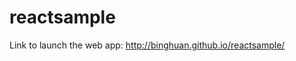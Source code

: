 # reactsample
Link to launch the web app: <a href="http://binghuan.github.io/reactsample/">http://binghuan.github.io/reactsample/</a>